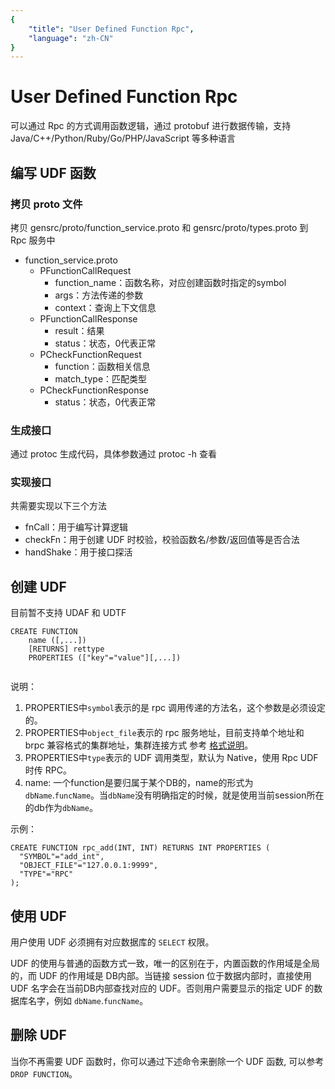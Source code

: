 ```yaml
---
{
    "title": "User Defined Function Rpc",
    "language": "zh-CN"
}
---
```


<!-- 
Licensed to the Apache Software Foundation (ASF) under one
or more contributor license agreements.  See the NOTICE file
distributed with this work for additional information
regarding copyright ownership.  The ASF licenses this file
to you under the Apache License, Version 2.0 (the
"License"); you may not use this file except in compliance
with the License.  You may obtain a copy of the License at

  http://www.apache.org/licenses/LICENSE-2.0

Unless required by applicable law or agreed to in writing,
software distributed under the License is distributed on an
"AS IS" BASIS, WITHOUT WARRANTIES OR CONDITIONS OF ANY
KIND, either express or implied.  See the License for the
specific language governing permissions and limitations
under the License.
-->

# User Defined Function Rpc

可以通过 Rpc 的方式调用函数逻辑，通过 protobuf 进行数据传输，支持 Java/C++/Python/Ruby/Go/PHP/JavaScript 等多种语言

## 编写 UDF 函数

### 拷贝 proto 文件

拷贝 gensrc/proto/function_service.proto 和 gensrc/proto/types.proto 到 Rpc 服务中

- function_service.proto
  - PFunctionCallRequest
    - function_name：函数名称，对应创建函数时指定的symbol
    - args：方法传递的参数
    - context：查询上下文信息
  - PFunctionCallResponse
    - result：结果
    - status：状态，0代表正常
  - PCheckFunctionRequest
    - function：函数相关信息
    - match_type：匹配类型
  - PCheckFunctionResponse
    - status：状态，0代表正常

### 生成接口

通过 protoc 生成代码，具体参数通过 protoc -h 查看

### 实现接口

共需要实现以下三个方法
- fnCall：用于编写计算逻辑
- checkFn：用于创建 UDF 时校验，校验函数名/参数/返回值等是否合法
- handShake：用于接口探活

## 创建 UDF

目前暂不支持 UDAF 和 UDTF

```
CREATE FUNCTION 
	name ([,...])
	[RETURNS] rettype
	PROPERTIES (["key"="value"][,...])
	
```
说明：

1. PROPERTIES中`symbol`表示的是 rpc 调用传递的方法名，这个参数是必须设定的。
2. PROPERTIES中`object_file`表示的 rpc 服务地址，目前支持单个地址和 brpc 兼容格式的集群地址，集群连接方式 参考 [格式说明](https://github.com/apache/incubator-brpc/blob/master/docs/cn/client.md#%E8%BF%9E%E6%8E%A5%E6%9C%8D%E5%8A%A1%E9%9B%86%E7%BE%A4)。
3. PROPERTIES中`type`表示的 UDF 调用类型，默认为 Native，使用 Rpc UDF时传 RPC。
4. name: 一个function是要归属于某个DB的，name的形式为`dbName`.`funcName`。当`dbName`没有明确指定的时候，就是使用当前session所在的db作为`dbName`。

示例：
```
CREATE FUNCTION rpc_add(INT, INT) RETURNS INT PROPERTIES (
  "SYMBOL"="add_int",
  "OBJECT_FILE"="127.0.0.1:9999",
  "TYPE"="RPC"
);
```

## 使用 UDF

用户使用 UDF 必须拥有对应数据库的 `SELECT` 权限。

UDF 的使用与普通的函数方式一致，唯一的区别在于，内置函数的作用域是全局的，而 UDF 的作用域是 DB内部。当链接 session 位于数据内部时，直接使用 UDF 名字会在当前DB内部查找对应的 UDF。否则用户需要显示的指定 UDF 的数据库名字，例如 `dbName`.`funcName`。

## 删除 UDF

当你不再需要 UDF 函数时，你可以通过下述命令来删除一个 UDF 函数, 可以参考 `DROP FUNCTION`。

